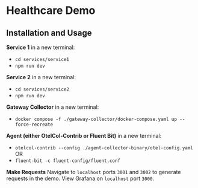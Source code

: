 # Healthcare Demo

## Installation and Usage

**Service 1**
in a new terminal:

- `cd services/service1`
- `npm run dev`

**Service 2**
in a new terminal:

- `cd services/service2`
- `npm run dev`

**Gateway Collector**
in a new terminal:

- `docker compose -f ./gateway-collector/docker-compose.yaml up --force-recreate`

**Agent (either OtelCol-Contrib or Fluent Bit)**
in a new terminal:

- `otelcol-contrib --config ./agent-collector-binary/otel-config.yaml`
  OR
- `fluent-bit -c fluent-config/fluent.conf`

**Make Requests**
Navigate to `localhost` ports `3001` and `3002` to generate requests in the demo.
View Grafana on `localhost` port `3000`.

